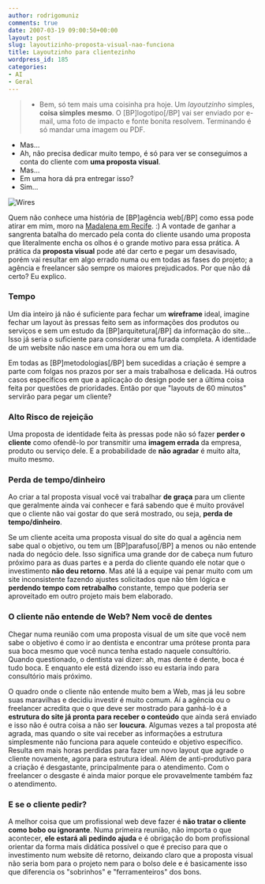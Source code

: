 ```yaml
---
author: rodrigomuniz
comments: true
date: 2007-03-19 09:00:50+00:00
layout: post
slug: layoutizinho-proposta-visual-nao-funciona
title: Layoutzinho para clientezinho
wordpress_id: 185
categories:
- AI
- Geral
---
```


> - Bem, só tem mais uma coisinha pra hoje. Um _layoutzinho_ simples, **coisa simples mesmo**. O [BP]logotipo[/BP] vai ser enviado por e-mail, uma foto de impacto e fonte bonita resolvem. Terminando é só mandar uma imagem ou PDF.
- Mas...
- Ah, não precisa dedicar muito tempo, é só para ver se conseguimos a conta do cliente com **uma proposta visual**.
- Mas...
- Em uma hora dá pra entregar isso?
- Sim...





![Wires](http://rodrigomuniz.com/wp-content/img/__wire.gif)


Quem não conhece uma história de [BP]agência web[/BP] como essa pode atirar em mim, moro na [Madalena em Recife](http://maps.google.com/maps?f=q&hl=en&ie=UTF8&om=1&z=17&ll=-8.056308,-34.907362&spn=0.007255,0.010064&t=h). :) A vontade de ganhar a sangrenta batalha do mercado pela conta do cliente usando uma proposta que literalmente encha os olhos é o grande motivo para essa prática. A prática da **proposta visual** pode até dar certo e pegar um desavisado, porém vai resultar em algo errado numa ou em todas as fases do projeto; a agência e freelancer são sempre os maiores prejudicados. Por que não dá certo? Eu explico.<!-- more -->


### Tempo


Um dia inteiro já não é suficiente para fechar um **wireframe** ideal, imagine fechar um layout às pressas feito sem as informações dos produtos ou serviços e sem um estudo da [BP]arquitetura[/BP] da informação do site... Isso já seria o suficiente para considerar uma furada completa. A identidade de um website não nasce em uma hora ou em um dia.

Em todas as [BP]metodologias[/BP] bem sucedidas a criação é sempre a parte com folgas nos prazos por ser a mais trabalhosa e delicada. Há outros casos específicos em que a aplicação do design pode ser a última coisa feita por questões de prioridades. Então por que "layouts de 60 minutos" servirão para pegar um cliente?


### Alto Risco de rejeição


Uma proposta de identidade feita às pressas pode não só fazer **perder o cliente** como ofendê-lo por transmitir uma **imagem errada** da empresa, produto ou serviço dele. E a probabilidade de **não agradar** é muito alta, muito mesmo.


### Perda de tempo/dinheiro


Ao criar a tal proposta visual você vai trabalhar **de graça** para um cliente que geralmente ainda vai conhecer e fará sabendo que é muito provável que o cliente não vai gostar do que será mostrado, ou seja, **perda de tempo/dinheiro**.

Se um cliente aceita uma proposta visual do site do qual a agência nem sabe qual o objetivo, ou tem um [BP]parafuso[/BP] a menos ou não entende nada do negócio dele. Isso significa uma grande dor de cabeça num futuro próximo para as duas partes e a perda do cliente quando ele notar que o investimento **não deu retorno**. Mas até lá a equipe vai penar muito com um site inconsistente fazendo ajustes solicitados que não têm lógica e **perdendo tempo com retrabalho** constante, tempo que poderia ser aproveitado em outro projeto mais bem elaborado.


### O cliente não entende de Web? Nem você de dentes


Chegar numa reunião com uma proposta visual de um site que você nem sabe o objetivo é como ir ao dentista e encontrar uma prótese pronta para sua boca mesmo que você nunca tenha estado naquele consultório. Quando questionado, o dentista vai dizer: ah, mas dente é dente, boca é tudo boca. E enquanto ele está dizendo isso eu estaria indo para consultório mais próximo.

O quadro onde o cliente não entende muito bem a Web, mas já leu sobre suas maravilhas e decidiu investir é muito comum. Aí a agência ou o freelancer acredita que o que deve ser mostrado para ganhá-lo é a **estrutura do site já pronta para receber o conteúdo** que ainda será enviado e isso não é outra coisa a não ser **loucura**. Algumas vezes a tal proposta até agrada, mas quando o site vai receber as informações a estrutura simplesmente não funciona para aquele conteúdo e objetivo específico. Resulta em mais horas perdidas para fazer um novo layout que agrade o cliente novamente, agora para estrutura ideal. Além de anti-produtivo para a criação é desgastante, principalmente para o atendimento. Com o freelancer o desgaste é ainda maior porque ele provavelmente também faz o atendimento.


### E se o cliente pedir?


A melhor coisa que um profissional web deve fazer é **não tratar o cliente como bobo ou ignorante**. Numa primeira reunião, não importa o que acontecer, **ele estará ali pedindo ajuda** e é obrigação do bom profissional orientar da forma mais didática possível o que é preciso para que o investimento num website dê retorno, deixando claro que a proposta visual não seria bom para o projeto nem para o bolso dele e é basicamente isso que diferencia os "sobrinhos" e "ferramenteiros" dos bons.
